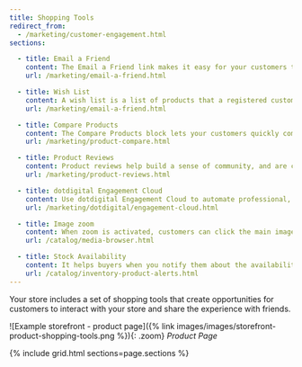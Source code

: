 ```yaml
---
title: Shopping Tools
redirect_from:
  - /marketing/customer-engagement.html
sections:

  - title: Email a Friend
    content: The Email a Friend link makes it easy for your customers to share links to products with their friends.
    url: /marketing/email-a-friend.html

  - title: Wish List
    content: A wish list is a list of products that a registered customer can share with friends, or save to transfer to the cart at a later date
    url: /marketing/email-a-friend.html

  - title: Compare Products
    content: The Compare Products block lets your customers quickly compare the features of one product with another.
    url: /marketing/product-compare.html

  - title: Product Reviews
    content: Product reviews help build a sense of community, and are considered to be more credible than any advertising money can buy.
    url: /marketing/product-reviews.html

  - title: dotdigital Engagement Cloud
    content: Use dotdigital Engagement Cloud to automate professional, personalized communications and generate reports using data from your Magento store.
    url: /marketing/dotdigital/engagement-cloud.html

  - title: Image zoom
    content: When zoom is activated, customers can click the main image and move the cursor around to magnify different parts of the image.
    url: /catalog/media-browser.html

  - title: Stock Availability
    content: It helps buyers when you notify them about the availability of a product, and can result in increased sales. You can create the "Notify me when this product is in stock" link for every product that is out of stock.
    url: /catalog/inventory-product-alerts.html
---
```


Your store includes a set of shopping tools that create opportunities for customers to interact with your store and share the experience with friends.

![Example storefront - product page]({% link images/images/storefront-product-shopping-tools.png %}){: .zoom}
_Product Page_

{% include grid.html sections=page.sections %}
